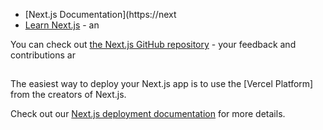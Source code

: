 


- [Next.js Documentation](https://next
- [Learn Next.js](https://nextjs.org/learn) - an

You can check out [the Next.js GitHub repository](https://github.com/vercel/next.js/) - your feedback and contributions ar

## 

The easiest way to deploy your Next.js app is to use the [Vercel Platform] from the creators of Next.js.

Check out our [Next.js deployment documentation](https://nextjs.org/docs/deployment) for more details.
